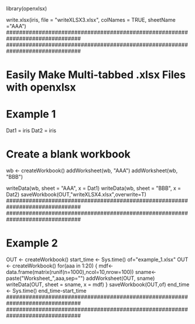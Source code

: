 library(openxlsx)

write.xlsx(iris, file = "writeXLSX3.xlsx", colNames = TRUE, sheetName ="AAA")
###############################################################################
###############################################################################
# Easily Make Multi-tabbed .xlsx Files with openxlsx
# Example 1
Dat1 = iris
Dat2 = iris
# Create a blank workbook
wb <- createWorkbook()
addWorksheet(wb, "AAA")
addWorksheet(wb, "BBB")

writeData(wb, sheet = "AAA", x = Dat1)
writeData(wb, sheet = "BBB", x = Dat2)
saveWorkbook(OUT,"writeXLSX4.xlsx",overwrite=T)
###############################################################################
###############################################################################
# Example 2
OUT <- createWorkbook()
start_time <- Sys.time()
of="example_1.xlsx"
OUT <- createWorkbook()
for(aaa in 1:20)
{
  mdf<-data.frame(matrix(runif(n=1000),ncol=10,nrow=100))
  sname<-paste("Worksheet_",aaa,sep="")
  addWorksheet(OUT, sname)
  writeData(OUT, sheet = sname, x = mdf)
}
saveWorkbook(OUT,of)
end_time <- Sys.time()
end_time-start_time
###############################################################################
###############################################################################
